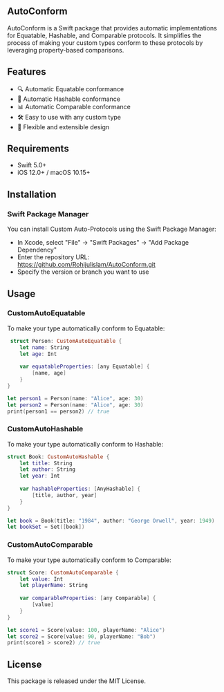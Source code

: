 ## AutoConform
AutoConform is a Swift package that provides automatic implementations for Equatable, Hashable, and Comparable protocols. It simplifies the process of making your custom types conform to these protocols by leveraging property-based comparisons.

## Features

- 🔍 Automatic Equatable conformance
- 🔑 Automatic Hashable conformance
- 📊 Automatic Comparable conformance
- 🛠 Easy to use with any custom type
- 🧩 Flexible and extensible design

## Requirements
- Swift 5.0+
- iOS 12.0+ / macOS 10.15+

## Installation
### Swift Package Manager
You can install Custom Auto-Protocols using the Swift Package Manager:
- In Xcode, select "File" → "Swift Packages" → "Add Package Dependency"
- Enter the repository URL: https://github.com/Rohijulislam/AutoConform.git
- Specify the version or branch you want to use

## Usage
### CustomAutoEquatable
To make your type automatically conform to Equatable:
```swift
 struct Person: CustomAutoEquatable {
    let name: String
    let age: Int
    
    var equatableProperties: [any Equatable] {
        [name, age]
    }
}

let person1 = Person(name: "Alice", age: 30)
let person2 = Person(name: "Alice", age: 30)
print(person1 == person2) // true 
```

### CustomAutoHashable
To make your type automatically conform to Hashable:

```swift
struct Book: CustomAutoHashable {
    let title: String
    let author: String
    let year: Int
    
    var hashableProperties: [AnyHashable] {
        [title, author, year]
    }
}

let book = Book(title: "1984", author: "George Orwell", year: 1949)
let bookSet = Set([book])
```
### CustomAutoComparable
To make your type automatically conform to Comparable:

```swift
struct Score: CustomAutoComparable {
    let value: Int
    let playerName: String
    
    var comparableProperties: [any Comparable] {
        [value]
    }
}

let score1 = Score(value: 100, playerName: "Alice")
let score2 = Score(value: 90, playerName: "Bob")
print(score1 > score2) // true
```

## License
This package is released under the MIT License. 
